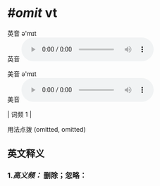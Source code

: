 # ***\#omit*** vt
英音 ə'mɪt  
英音
<audio src="./media/omit-B.aac" controls="controls"></audio>

美音 ə'mɪt  
美音
<audio src="./media/omit.aac" controls="controls"></audio>



| 词频 1 |  

用法点拨  (omitted, omitted)

英文释义
---
### 1.*高义频：* **删除；忽略：**  


